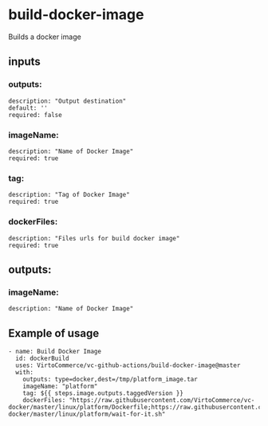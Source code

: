 # build-docker-image

Builds a docker image

## inputs


###  outputs:

    description: "Output destination"
    default: ''
    required: false
### imageName:

    description: "Name of Docker Image"
    required: true

### tag:

    description: "Tag of Docker Image"
    required: true

### dockerFiles:

    description: "Files urls for build docker image"
    required: true

## outputs:

### imageName:

    description: "Name of Docker Image"

## Example of usage

```
- name: Build Docker Image
  id: dockerBuild
  uses: VirtoCommerce/vc-github-actions/build-docker-image@master
  with:
    outputs: type=docker,dest=/tmp/platform_image.tar
    imageName: "platform"
    tag: ${{ steps.image.outputs.taggedVersion }}
    dockerFiles: "https://raw.githubusercontent.com/VirtoCommerce/vc-docker/master/linux/platform/Dockerfile;https://raw.githubusercontent.com/VirtoCommerce/vc-docker/master/linux/platform/wait-for-it.sh"
```
